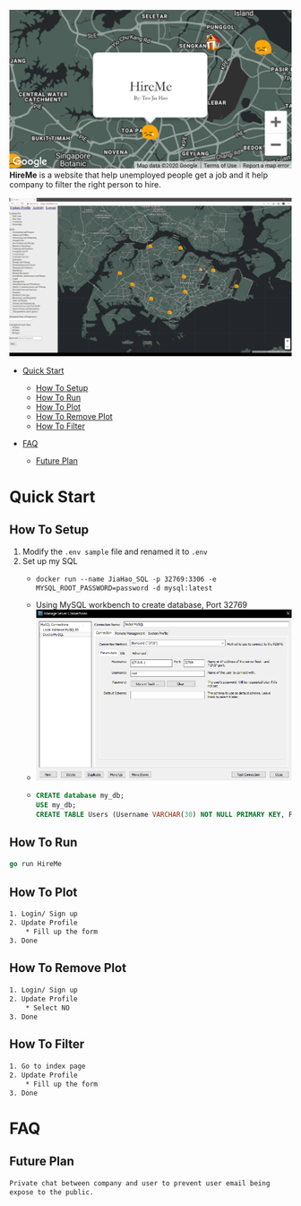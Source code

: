 ![Screenshot](screenshots/main.PNG)
**HireMe** is a website that help unemployed people get a job and it help company to filter the right person to hire.

![feature1](screenshots/filter.gif)

- [Quick Start](#quick-start)
    * [How To Setup](#how-to-setup)
    * [How To Run](#how-to-run)
    * [How To Plot](#how-to-plot)
    * [How To Remove Plot](#how-to-remove-my-plot)
    * [How To Filter](#how-to-filter)
- [FAQ](#faq)
    
    * [Future Plan](#future-plan)

# Quick Start

## How To Setup

1. Modify the `.env sample` file and renamed it to `.env`
2. Set up my SQL
    * ```docker
      docker run --name JiaHao_SQL -p 32769:3306 -e MYSQL_ROOT_PASSWORD=password -d mysql:latest
    * Using MySQL workbench to create database, Port 32769
    * ![SQL](screenshots/sql.PNG)
    * ```SQL
      CREATE database my_db;
      USE my_db;
      CREATE TABLE Users (Username VARCHAR(30) NOT NULL PRIMARY KEY, Pass varbinary(255), Display VARCHAR(10), CoordX DECIMAL(20,10), CoordY DECIMAL(20,10), JobType VARCHAR(200), Skill VARCHAR(2000), Exp INT, UnemployedDate VARCHAR(20), Message VARCHAR(50), Email VARCHAR(50), AccessKey varbinary(255));
## How To Run

```go
go run HireMe
```

## How To Plot
```
1. Login/ Sign up
2. Update Profile
    * Fill up the form
3. Done
```

## How To Remove Plot
```
1. Login/ Sign up
2. Update Profile
    * Select NO
3. Done
```

## How To Filter
```
1. Go to index page
2. Update Profile
    * Fill up the form
3. Done
```

# FAQ

## Future Plan
```
Private chat between company and user to prevent user email being expose to the public.
```
